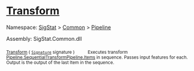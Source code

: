 # [Transform](./SequentialTransformPipeline-100663509.md)

Namespace: [SigStat]() > [Common](./../../README.md) > [Pipeline](./../README.md)

Assembly: SigStat.Common.dll

<sub>[Transform](./SequentialTransformPipeline-100663509.md) ( [`Signature`](./../../Signature.md) signature )</sub>&nbsp;&nbsp;&nbsp;&nbsp;&nbsp;&nbsp;&nbsp;&nbsp;&nbsp;<sub>Executes transform [Pipeline.SequentialTransformPipeline.Items](https://github.com/hargitomi97/sigstat/blob/master/docs/md/.md) in sequence.  Passes input features for each.  Output is the output of the last Item in the sequence.</sub>
